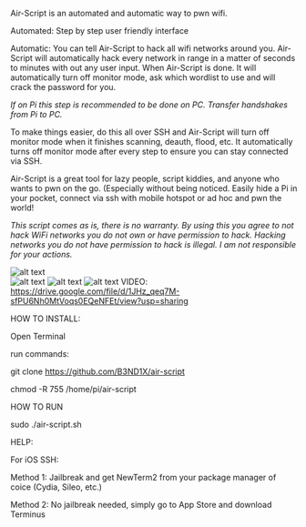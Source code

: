 Air-Script is an automated and automatic way to pwn wifi. 


Automated: Step by step user friendly interface


Automatic: You can tell Air-Script to hack all wifi networks around you.
Air-Script will automatically hack every network in range in a matter of seconds to minutes with out any user input. When Air-Script is done. It will automatically turn off monitor mode, ask which wordlist to use and will crack the password for you.


*If on Pi this step is recommended to be done on PC. Transfer handshakes from Pi to PC.*


To make things easier, do this all over SSH and Air-Script will turn off monitor mode when it finishes scanning, deauth, flood, etc. 
It automatically turns off monitor mode after every step to ensure you can stay connected via SSH. 


Air-Script is a great tool for lazy people, script kiddies, and anyone who wants to pwn on the go. (Especially without being noticed. 
Easily hide a Pi in your pocket, connect via ssh with mobile hotspot or ad hoc and pwn the world!
 


*This script comes as is, there is no warranty.*
*By using this you agree to not hack WiFi networks you do not own or have permission to hack.*
*Hacking networks you do not have permission to hack is illegal. I am not responsible for your actions.*
	
![alt text](https://raw.githubusercontent.com/B3ND1X/air-script-img/main/Screenshot%202021-04-24%2010%3A47%3A26.png)	
![alt text](https://raw.githubusercontent.com/B3ND1X/air-script-img/main/IMG_0977.PNG)
![alt text](https://raw.githubusercontent.com/B3ND1X/air-script-img/main/IMG_0978.PNG)
![alt text](https://github.com/B3ND1X/air-script-mobile/blob/main/img/IMG1.JPG)
VIDEO:
https://drive.google.com/file/d/1JHz_qeq7M-sfPU6Nh0MtVoqs0EQeNFEt/view?usp=sharing
							               
		
		
HOW TO INSTALL:

Open Terminal

run commands: 

git clone https://github.com/B3ND1X/air-script

chmod -R 755 /home/pi/air-script


HOW TO RUN

sudo ./air-script.sh

HELP:

For iOS SSH: 


Method 1: Jailbreak and get NewTerm2 from your package manager of coice (Cydia, Sileo, etc.)

Method 2: No jailbreak needed, simply go to App Store and download Terminus
